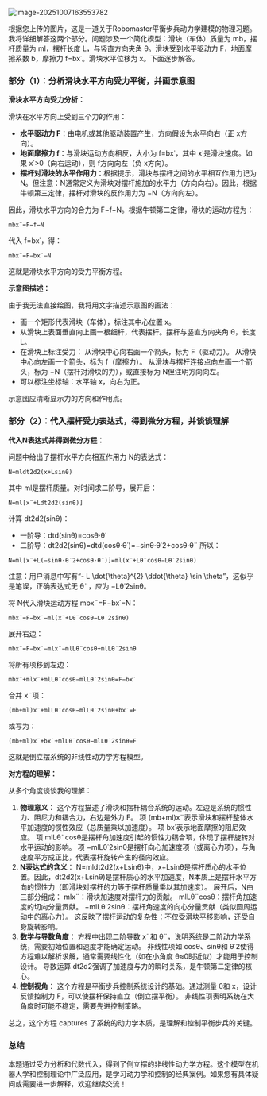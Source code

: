 ![image-20251007163553782](C:\Users\HP\AppData\Roaming\Typora\typora-user-images\image-20251007163553782.png)

根据您上传的图片，这是一道关于Robomaster平衡步兵动力学建模的物理习题。我将详细解答这两个部分。问题涉及一个简化模型：滑块（车体）质量为 mb，摆杆质量为 ml，摆杆长度 L，与竖直方向夹角 θ。滑块受到水平驱动力 F，地面摩擦系数 b，摩擦力 f=bx˙。滑块水平位移为 x。下面逐步解答。

### 部分（1）：分析滑块水平方向受力平衡，并画示意图

**滑块水平方向受力分析：**

滑块在水平方向上受到三个力的作用：

- **水平驱动力 F**：由电机或其他驱动装置产生，方向假设为水平向右（正 x方向）。
- **地面摩擦力 f**：与滑块运动方向相反，大小为 f=bx˙，其中 x˙是滑块速度。如果 x˙>0（向右运动），则 f方向向左（负 x方向）。
- **摆杆对滑块的水平作用力**：根据提示，滑块与摆杆之间的水平相互作用力记为 N。但注意：N通常定义为滑块对摆杆施加的水平力（方向向右）。因此，根据牛顿第三定律，摆杆对滑块的反作用力为 −N（方向向左）。

因此，滑块水平方向的合力为 F−f−N。根据牛顿第二定律，滑块的运动方程为：

```
mbx¨=F−f−N
```

代入 f=bx˙，得：

```
mbx¨=F−bx˙−N
```

这就是滑块水平方向的受力平衡方程。

**示意图描述：**

由于我无法直接绘图，我将用文字描述示意图的画法：

- 画一个矩形代表滑块（车体），标注其中心位置 x。
- 从滑块上表面垂直向上画一根细杆，代表摆杆。摆杆与竖直方向夹角 θ，长度 L。
- 在滑块上标注受力： 从滑块中心向右画一个箭头，标为 F（驱动力）。 从滑块中心向左画一个箭头，标为 f（摩擦力）。 从滑块与摆杆连接点向左画一个箭头，标为 −N（摆杆对滑块的力），或直接标为 N但注明方向向左。
- 可以标注坐标轴：水平轴 x，向右为正。

示意图应清晰显示力的方向和作用点。

### 部分（2）：代入摆杆受力表达式，得到微分方程，并谈谈理解

**代入N表达式并得到微分方程：**

问题中给出了摆杆水平方向相互作用力 N的表达式：

```
N=mldt2d2(x+Lsinθ)
```

其中 ml是摆杆质量。对时间求二阶导，展开后：

```
N=ml[x¨+Ldt2d2(sinθ)]
```

计算 dt2d2(sinθ)：

- 一阶导：dtd(sinθ)=cosθ⋅θ˙
- 二阶导：dt2d2(sinθ)=dtd(cosθ⋅θ˙)=−sinθ⋅θ˙2+cosθ⋅θ¨ 所以：

```
N=ml[x¨+L(−sinθ⋅θ˙2+cosθ⋅θ¨)]=ml(x¨+Lθ¨cosθ−Lθ˙2sinθ)
```

注意：用户消息中写有“- L \dot{\theta}^{2} \ddot{\theta} \sin \theta”，这似乎是笔误，正确表达式无 θ¨，应为 −Lθ˙2sinθ。

将 N代入滑块运动方程 mbx¨=F−bx˙−N：

```
mbx¨=F−bx˙−ml(x¨+Lθ¨cosθ−Lθ˙2sinθ)
```

展开右边：

```
mbx¨=F−bx˙−mlx¨−mlLθ¨cosθ+mlLθ˙2sinθ
```

将所有项移到左边：

```
mbx¨+mlx¨+mlLθ¨cosθ−mlLθ˙2sinθ=F−bx˙
```

合并 x¨项：

```
(mb+ml)x¨+mlLθ¨cosθ−mlLθ˙2sinθ+bx˙=F
```

或写为：

```
(mb+ml)x¨+bx˙+mlLθ¨cosθ−mlLθ˙2sinθ=F
```

这就是倒立摆系统的非线性动力学方程模型。

**对方程的理解：**

从多个角度谈谈我的理解：

1. **物理意义**： 这个方程描述了滑块和摆杆耦合系统的运动。左边是系统的惯性力、阻尼力和耦合力，右边是外力 F。 项 (mb+ml)x¨表示滑块和摆杆整体水平加速度的惯性效应（总质量乘以加速度）。 项 bx˙表示地面摩擦的阻尼效应。 项 mlLθ¨cosθ是摆杆角加速度引起的惯性力耦合项，体现了摆杆旋转对水平运动的影响。 项 −mlLθ˙2sinθ是摆杆向心加速度项（或离心力项），与角速度平方成正比，代表摆杆旋转产生的径向效应。
2. **N表达式的含义**： N=mldt2d2(x+Lsinθ)中，x+Lsinθ是摆杆质心的水平位置。因此，dt2d2(x+Lsinθ)是摆杆质心的水平加速度，N本质上是摆杆水平方向的惯性力（即滑块对摆杆的力等于摆杆质量乘以其加速度）。 展开后，N由三部分组成： mlx¨：滑块加速度对摆杆力的贡献。 mlLθ¨cosθ：摆杆角加速度的切向分量贡献。 −mlLθ˙2sinθ：摆杆角速度的向心分量贡献（类似圆周运动中的离心力）。 这反映了摆杆运动的复杂性：不仅受滑块平移影响，还受自身旋转影响。
3. **数学与导数角度**： 方程中出现二阶导数 x¨和 θ¨，说明系统是二阶动力学系统，需要初始位置和速度才能确定运动。 非线性项如 cosθ、sinθ和 θ˙2使得方程难以解析求解，通常需要线性化（如在小角度 θ≈0时近似）才能用于控制设计。 导数运算 dt2d2强调了加速度与力的瞬时关系，是牛顿第二定律的核心。
4. **控制视角**： 这个方程是平衡步兵控制系统设计的基础。通过测量 θ和 x，设计反馈控制力 F，可以使摆杆保持直立（倒立摆平衡）。 非线性项表明系统在大角度时可能不稳定，需要先进控制策略。

总之，这个方程 captures 了系统的动力学本质，是理解和控制平衡步兵的关键。

### 总结

本题通过受力分析和代数代入，得到了倒立摆的非线性动力学方程。这个模型在机器人学和控制理论中广泛应用，是学习动力学和控制的经典案例。如果您有具体疑问或需要进一步解释，欢迎继续交流！